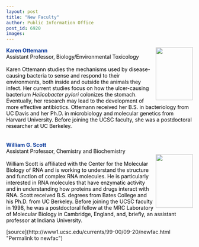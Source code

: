 ```yaml
---
layout: post
title: "New Faculty"
author: Public Information Office
post_id: 6920
images:
---
```


<p>
  <font color="#003399"><b>Karen Ottemann<img align="right" border="0" height="143" src="../art/ottemann_karen.99-09-20.jpg" width="100" alt=""></b></font><font color="#AA0000"><b><br></b></font><font color="#000000">Assistant Professor, Biology/Environmental Toxicology<br>
  <br>
  Karen Ottemann studies the mechanisms used by disease-causing bacteria to sense and respond to their environments, both inside and outside the animals they infect. Her current studies focus on how the ulcer-causing bacterium <i>Helicobacter pylori</i> colonizes the stomach. Eventually, her research may lead to the development of more effective antibiotics. Ottemann received her B.S. in bacteriology from UC Davis and her Ph.D. in microbiology and molecular genetics from Harvard University. Before joining the UCSC faculty, she was a postdoctoral researcher at UC Berkeley.</font><font color="#AA0000"><b><br></b></font> <spacer size="20" type="VERTICAL"> <font color="#AA0000"><b><br>
  <br></b></font><font color="#003399"><b>William G. Scott</b></font><font color="#AA0000"><b><br></b></font><font color="#000000">Assistant Professor, Chemistry and Biochemistry<br>
  <img align="right" border="0" height="145" src="../art/scott_bill.99-08-12.jpg" width="100" alt=""><br>
  William Scott is affiliated with the Center for the Molecular Biology of RNA and is working to understand the structure and function of complex RNA molecules. He is particularly interested in RNA molecules that have enzymatic activity and in understanding how proteins and drugs interact with RNA. Scott received B.S. degrees from Bates College and his Ph.D. from UC Berkeley. Before joining the UCSC faculty in 1998, he was a postdoctoral fellow at the MRC Laboratory of Molecular Biology in Cambridge, England, and, briefly, an assistant professor at Indiana University.</font>
</p>
<p>
  <spacer size="30" type="VERTICAL">
</p>
<p>

</p>
<p>
  </p>
[source](http://www1.ucsc.edu/currents/99-00/09-20/newfac.html "Permalink to newfac")
